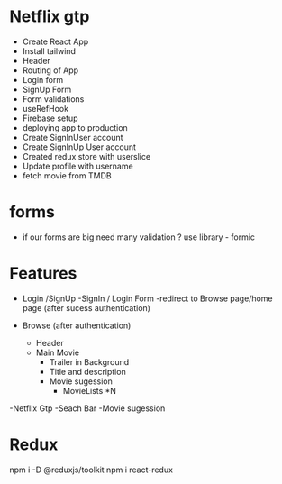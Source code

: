 # Netflix gtp
 - Create React App
 - Install tailwind
 - Header
 - Routing of App
 - Login form
 - SignUp Form 
 - Form validations
 - useRefHook
 - Firebase setup
 - deploying app to production
 - Create SignInUser account
 - Create SignInUp User account
 - Created redux store with userslice
 - Update profile with username
 - fetch movie from TMDB 

 # forms
 - if our forms are big need many validation ? use library - formic

 # Features

 - Login /SignUp
    -SignIn / Login  Form
    -redirect to Browse page/home page (after sucess authentication)

- Browse (after authentication)
    - Header 
    - Main Movie
        - Trailer in Background
        - Title and description 
        - Movie sugession 
            - MovieLists *N

-Netflix Gtp 
    -Seach Bar 
    -Movie sugession

# Redux
npm i -D @reduxjs/toolkit
npm i react-redux 